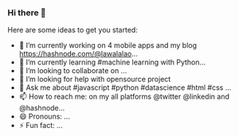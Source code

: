 ### Hi there 👋



Here are some ideas to get you started:

- 🔭 I’m currently working on 4 mobile apps and my blog  https://hashnode.com/@lawalalao...
- 🌱 I’m currently learning #machine learning with Python...
- 👯 I’m looking to collaborate on ...
- 🤔 I’m looking for help with opensource project
- 💬 Ask me about  #javascript #python #datascience #html #css ...
- 📫 How to reach me: on my all platforms @twitter @linkedin and @hashnode...
- 😄 Pronouns: ...
- ⚡ Fun fact: ...

